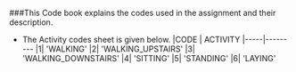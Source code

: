 ###This Code book explains the codes used in the assignment and their description.

* The Activity codes sheet is given below.
|CODE | ACTIVITY
|-----|---------
|1| 'WALKING'
|2| 'WALKING_UPSTAIRS'
|3| 'WALKING_DOWNSTAIRS'
|4| 'SITTING'
|5| 'STANDING'
|6| 'LAYING'


